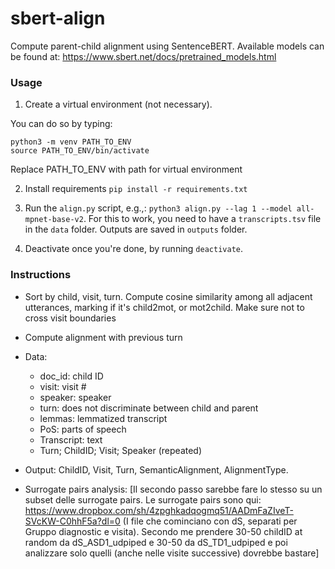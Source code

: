 # sbert-align
Compute parent-child alignment using SentenceBERT.
Available models can be found at: https://www.sbert.net/docs/pretrained_models.html

### Usage
1. Create a virtual environment (not necessary).

You can do so by typing:

``` 
python3 -m venv PATH_TO_ENV
source PATH_TO_ENV/bin/activate
```
Replace PATH_TO_ENV with path for virtual environment

2. Install requirements
```pip install -r requirements.txt```

3. Run the `align.py` script, e.g.,:
`python3 align.py --lag 1 --model all-mpnet-base-v2`.
For this to work, you need to have a `transcripts.tsv` file in the `data` folder.
Outputs are saved in `outputs` folder.

4. Deactivate once you're done, by running ```deactivate```.

### Instructions
- Sort by child, visit, turn. Compute cosine similarity among all adjacent utterances, marking if it's child2mot, or mot2child. Make sure not to cross visit boundaries

- Compute alignment with previous turn

- Data:
    - doc_id: child ID
    - visit: visit #
    - speaker: speaker
    - turn: does not discriminate between child and parent
    - lemmas: lemmatized transcript
    - PoS: parts of speech
    - Transcript: text
    - Turn; ChildID; Visit; Speaker (repeated)

- Output: ChildID, Visit, Turn, SemanticAlignment, AlignmentType.

- Surrogate pairs analysis: [Il secondo passo sarebbe fare lo stesso su un subset delle surrogate pairs. Le surrogate pairs sono qui: https://www.dropbox.com/sh/4zpghkadqogmq51/AADmFaZIveT-SVcKW-C0hhF5a?dl=0 (I file che cominciano con dS, separati per Gruppo diagnostic e visita). Secondo me prendere 30-50 childID at random da dS_ASD1_udpiped e 30-50 da dS_TD1_udpiped e poi analizzare solo quelli (anche nelle visite successive) dovrebbe bastare]